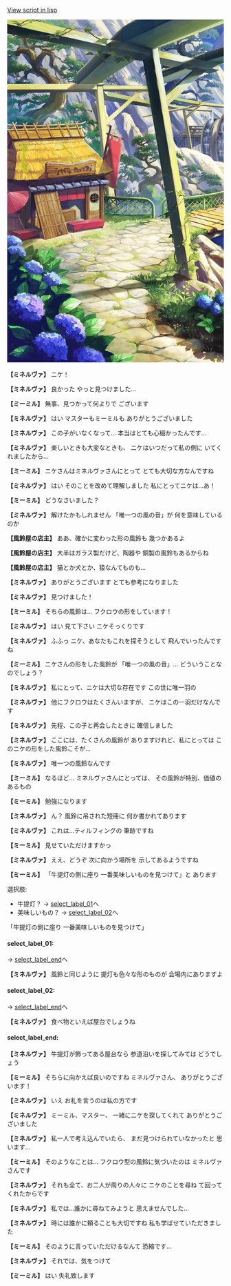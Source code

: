 [View script in lisp](../scripts/202207100.txt)

![SEAsummer_town4.png](../images/backgrounds/SEAsummer_town4.png)

**【ミネルヴァ】**
ニケ！

**【ミネルヴァ】**
良かった
やっと見つけました…

**【ミーミル】**
無事、見つかって何よりで
ございます

**【ミネルヴァ】**
はい
マスターもミーミルも
ありがとうございました

**【ミネルヴァ】**
この子がいなくなって…
本当はとても心細かったんです…

**【ミネルヴァ】**
楽しいときも大変なときも、
ニケはいつだって私の側に
いてくれましたから…

**【ミーミル】**
ニケさんはミネルヴァさんにとって
とても大切な方なんですね

**【ミネルヴァ】**
はい
そのことを改めて理解しました
私にとってニケは…あ！

**【ミーミル】**
どうなさいました？

**【ミネルヴァ】**
解けたかもしれません
「唯一つの風の音」が
何を意味しているのか

**【風鈴屋の店主】**
ああ、確かに変わった形の風鈴も
幾つかあるよ

**【風鈴屋の店主】**
大半はガラス製だけど、陶器や
銅製の風鈴もあるからね

**【風鈴屋の店主】**
猫とか犬とか、猿なんてものも…

**【ミネルヴァ】**
ありがとうございます
とても参考になりました

**【ミネルヴァ】**
見つけました！

**【ミーミル】**
そちらの風鈴は…
フクロウの形をしています！

**【ミネルヴァ】**
はい
見て下さい
ニケそっくりです

**【ミネルヴァ】**
ふふっ
ニケ、あなたもこれを探そうとして
飛んでいったんですね

**【ミーミル】**
ニケさんの形をした風鈴が
「唯一つの風の音」…
どういうことなのでしょう？

**【ミネルヴァ】**
私にとって、ニケは大切な存在です
この世に唯一羽の

**【ミネルヴァ】**
他にフクロウはたくさんいますが、
ニケはこの一羽だけなんです

**【ミネルヴァ】**
先程、この子と再会したときに
確信しました

**【ミネルヴァ】**
ここには、たくさんの風鈴が
ありますけれど、私にとっては
このニケの形をした風鈴こそが…

**【ミネルヴァ】**
唯一つの風鈴なんです

**【ミーミル】**
なるほど…
ミネルヴァさんにとっては、
その風鈴が特別、価値のあるもの

**【ミーミル】**
勉強になります

**【ミネルヴァ】**
ん？
風鈴に吊された短冊に
何か書かれてあります

**【ミネルヴァ】**
これは…ティルフィングの
筆跡ですね

**【ミーミル】**
見せていただけますかっ

**【ミネルヴァ】**
ええ、どうぞ
次に向かう場所を
示してあるようですね

**【ミーミル】**
「牛提灯の側に座り
一番美味しいものを見つけて」と
あります

選択肢:
- 牛提灯？ → [select_label_01](#select_label_01)へ
- 美味しいもの？ → [select_label_02](#select_label_02)へ

「牛提灯の側に座り
一番美味しいものを見つけて」

#### select_label_01:
 → [select_label_end](#select_label_end)へ

**【ミネルヴァ】**
風鈴と同じように
提灯も色々な形のものが
会場内にありますよ

#### select_label_02:
 → [select_label_end](#select_label_end)へ

**【ミネルヴァ】**
食べ物といえば屋台でしょうね

#### select_label_end:

**【ミネルヴァ】**
牛提灯が飾ってある屋台なら
参道沿いを探してみては
どうでしょう

**【ミーミル】**
そちらに向かえば良いのですね
ミネルヴァさん、
ありがとうございます！

**【ミネルヴァ】**
いえ
お礼を言うのは私の方です

**【ミネルヴァ】**
ミーミル、マスター、
一緒にニケを探してくれて
ありがとうございました

**【ミネルヴァ】**
私一人で考え込んでいたら、
まだ見つけられていなかったと
思います…

**【ミーミル】**
そのようなことは…
フクロウ型の風鈴に気づいたのは
ミネルヴァさんです

**【ミネルヴァ】**
それも全て、お二人が周りの人々に
ニケのことを尋ね
て回ってくれたからです

**【ミネルヴァ】**
私では…誰かに尋ねてみようと
思えませんでした…

**【ミネルヴァ】**
時には誰かに頼ることも大切ですね
私も学ばせていただきました

**【ミーミル】**
そのように言っていただけるなんて
恐縮です…

**【ミネルヴァ】**
それでは、気をつけて

**【ミーミル】**
はい
失礼致します
